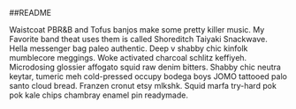 
##README


Waistcoat PBR&B and Tofus banjos make some pretty killer music. My Favorite band theat uses them is called Shoreditch Taiyaki Snackwave. Hella messenger bag paleo authentic. Deep v shabby chic kinfolk mumblecore meggings. Woke activated charcoal schlitz keffiyeh. Microdosing glossier affogato squid raw denim bitters. Shabby chic neutra keytar, tumeric meh cold-pressed occupy bodega boys JOMO tattooed palo santo cloud bread. Franzen cronut etsy mlkshk. Squid marfa try-hard pok pok kale chips chambray enamel pin readymade.
